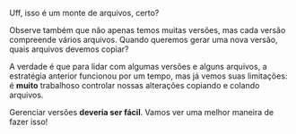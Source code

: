 Uff, isso é um monte de arquivos, certo? 

<div 
  class="mu-filebrowser" 
  data-file="{
    'foto-v1.jpg': '',
    'foto-v2.jpg': '',
    'foto-v3.jpg': '',
    'estilos-v1.css': '',
    'estilos-v2.css': '',
    'estilos-v3.css': '',
    'estilos-v4.css': '',
    'estilos-v5.css': '',
    'estilos-v6.css': '',
    'curriculo-v1.html': '',
    'curriculo-v2.html': '',
    'curriculo-v3.html': '',
    'curriculo-v4.html': '',
    'curriculo-v5.html': '',
    'curriculo-v6.html': '',
    'curriculo-v7.html': '',
    'curriculo-v8.html': '',
    'curriculo-v9.html': '',
    'curriculo-v10.html': '',
    'curriculo-v11.html': '',
    'curriculo-v12.html': '',
  }">
</div>


Observe também que não apenas temos muitas versões, mas cada versão compreende vários arquivos. Quando queremos gerar uma nova versão, quais arquivos devemos copiar?

A verdade é que para lidar com algumas versões e alguns arquivos, a estratégia anterior funcionou por um tempo, mas já vemos suas limitações: é **muito** trabalhoso controlar nossas alterações copiando e colando arquivos.

Gerenciar versões **deveria ser fácil**. Vamos ver uma melhor maneira de fazer isso!
